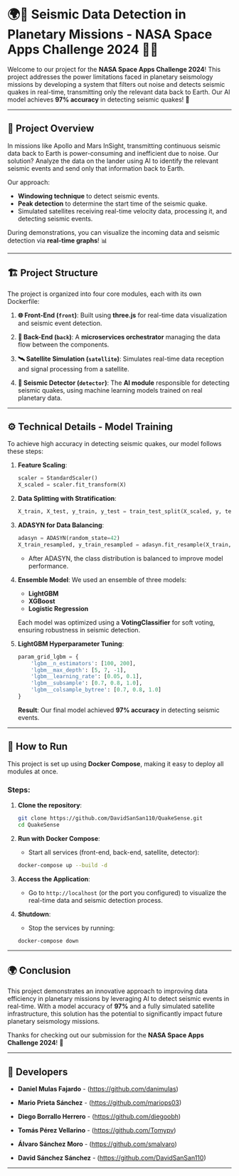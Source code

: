 # 🌍🚀 Seismic Data Detection in Planetary Missions - NASA Space Apps Challenge 2024 🌋📡

Welcome to our project for the **NASA Space Apps Challenge 2024**! This project addresses the power limitations faced in planetary seismology missions by developing a system that filters out noise and detects seismic quakes in real-time, transmitting only the relevant data back to Earth. Our AI model achieves **97% accuracy** in detecting seismic quakes! 🌟

---

## 📜 Project Overview

In missions like Apollo and Mars InSight, transmitting continuous seismic data back to Earth is power-consuming and inefficient due to noise. Our solution? Analyze the data on the lander using AI to identify the relevant seismic events and send only that information back to Earth. 

Our approach:
- **Windowing technique** to detect seismic events.
- **Peak detection** to determine the start time of the seismic quake.
- Simulated satellites receiving real-time velocity data, processing it, and detecting seismic events.

During demonstrations, you can visualize the incoming data and seismic detection via **real-time graphs**! 📊

---

## 🏗️ Project Structure

The project is organized into four core modules, each with its own Dockerfile:

1. **🌐 Front-End (`front`)**: Built using **three.js** for real-time data visualization and seismic event detection.

2. **🔧 Back-End (`back`)**: A **microservices orchestrator** managing the data flow between the components.

3. **🛰️ Satellite Simulation (`satellite`)**: Simulates real-time data reception and signal processing from a satellite.

4. **🤖 Seismic Detector (`detector`)**: The **AI module** responsible for detecting seismic quakes, using machine learning models trained on real planetary data.

---

## ⚙️ Technical Details - Model Training

To achieve high accuracy in detecting seismic quakes, our model follows these steps:

1. **Feature Scaling**:
   ```python
   scaler = StandardScaler()
   X_scaled = scaler.fit_transform(X)
   ```

2. **Data Splitting with Stratification**:
   ```python
   X_train, X_test, y_train, y_test = train_test_split(X_scaled, y, test_size=0.2, random_state=42, stratify=y)
   ```

3. **ADASYN for Data Balancing**:
   ```python
   adasyn = ADASYN(random_state=42)
   X_train_resampled, y_train_resampled = adasyn.fit_resample(X_train, y_train)
   ```

   - After ADASYN, the class distribution is balanced to improve model performance.

4. **Ensemble Model**:
   We used an ensemble of three models:
   - **LightGBM**
   - **XGBoost**
   - **Logistic Regression**

   Each model was optimized using a **VotingClassifier** for soft voting, ensuring robustness in seismic detection.

5. **LightGBM Hyperparameter Tuning**:
   ```python
   param_grid_lgbm = {
       'lgbm__n_estimators': [100, 200],
       'lgbm__max_depth': [5, 7, -1],
       'lgbm__learning_rate': [0.05, 0.1],
       'lgbm__subsample': [0.7, 0.8, 1.0],
       'lgbm__colsample_bytree': [0.7, 0.8, 1.0]
   }
   ```

   **Result**: Our final model achieved **97% accuracy** in detecting seismic events.

---

## 🚀 How to Run

This project is set up using **Docker Compose**, making it easy to deploy all modules at once.

### Steps:
1. **Clone the repository**:
   ```bash
   git clone https://github.com/DavidSanSan110/QuakeSense.git
   cd QuakeSense
   ```

2. **Run with Docker Compose**:
   - Start all services (front-end, back-end, satellite, detector):
   ```bash
   docker-compose up --build -d
   ```

3. **Access the Application**:
   - Go to `http://localhost` (or the port you configured) to visualize the real-time data and seismic detection process.

4. **Shutdown**:
   - Stop the services by running:
   ```bash
   docker-compose down
   ```

---

## 🌍 Conclusion

This project demonstrates an innovative approach to improving data efficiency in planetary missions by leveraging AI to detect seismic events in real-time. With a model accuracy of **97%** and a fully simulated satellite infrastructure, this solution has the potential to significantly impact future planetary seismology missions.

Thanks for checking out our submission for the **NASA Space Apps Challenge 2024**! 🚀

---

## 👥 Developers

- **Daniel Mulas Fajardo** - (https://github.com/danimulas)

- **Mario Prieta Sánchez** - (https://github.com/mariops03)

- **Diego Borrallo Herrero** - (https://github.com/diegoobh)

- **Tomás Pérez Vellarino** - (https://github.com/Tomypv)

- **Álvaro Sánchez Moro** - (https://github.com/smalvaro)

- **David Sánchez Sánchez** - (https://github.com/DavidSanSan110)

---